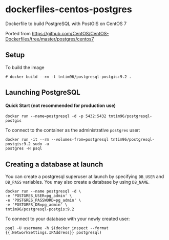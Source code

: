dockerfiles-centos-postgres
===========================

Dockerfile to build PostgreSQL with PostGIS on CentOS 7

Ported from https://github.com/CentOS/CentOS-Dockerfiles/tree/master/postgres/centos7

Setup
-----

To build the image

    # docker build --rm -t tntim96/postgresql-postgis:9.2 .


Launching PostgreSQL
--------------------

#### Quick Start (not recommended for production use)

    docker run --name=postgresql -d -p 5432:5432 tntim96/postgresql-postgis


To connect to the container as the administrative `postgres` user:

    docker run -it --rm --volumes-from=postgresql tntim96/postgresql-postgis:9.2 sudo -u
    postgres -H psql


Creating a database at launch
-----------------------------

You can create a postgresql superuser at launch by specifying `DB_USER` and
`DB_PASS` variables. You may also create a database by using `DB_NAME`.

    docker run --name postgresql -d \
    -e 'POSTGRES_USER=pg_admin' \
    -e 'POSTGRES_PASSWORD=pg_admin' \
    -e 'POSTGRES_DB=pg_admin' \
    tntim96/postgresql-postgis:9.2

To connect to your database with your newly created user:

    psql -U username -h $(docker inspect --format {{.NetworkSettings.IPAddress}} postgresql)
